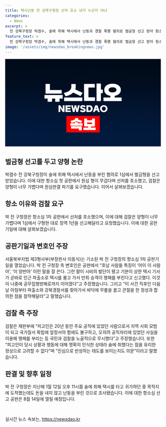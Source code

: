 ```yaml
---
title: 택시난동 전 강북구청장 선처 호소 내가 누군지 아냐
categories:
  - News
excerpt: >
  전 강북구청장 박겸수, 술에 취해 택시에서 난동과 경찰 폭행 혐의로 벌금형 선고 받아 항소심 첫 공판 진행. 박 전 구청장과 검찰, 모두 판결에 불복하고 항소. 변호인은 피고인이 기억 없는 채 했던 행위로 인한 재판에 납득 어렵다 주장. 검찰은 양형이 가볍다며 징역 1년 선고 요구. 지난해 술에 취해 택시에서 난동을 부린 사건으로 인해 박 전 구청장은 자괴감과 자책감으로 힘든 시간 보냈다고 전달되었다. 8월 14일 항소심 선고 기일 예정.
feature_text: >
  전 강북구청장 박겸수, 술에 취해 택시에서 난동과 경찰 폭행 혐의로 벌금형 선고 받아 항소심 첫 공판 진행. 박 전 구청장과 검찰, 모두 판결에 불복하고 항소. 변호인은 피고인이 기억 없는 채 했던 행위로 인한 재판에 납득 어렵다 주장. 검찰은 양형이 가볍다며 징역 1년 선고 요구. 지난해 술에 취해 택시에서 난동을 부린 사건으로 인해 박 전 구청장은 자괴감과 자책감으로 힘든 시간 보냈다고 전달되었다. 8월 14일 항소심 선고 기일 예정.
image: '/assets/img/newsdao_breakingnews.jpg'
---
```


<p><img src="/assets/img/newsdao_breakingnews.jpg" alt="cryptoinkorea 속보" /></p>

<h2 data-ke-size="size26">벌금형 선고를 두고 양형 논란</h2>

<p data-ke-size="size16">박겸수 전 강북구청장이 술에 취해 택시에서 난동을 부린 혐의로 1심에서 벌금형을 선고받았습니다. 이에 대한 항소심 첫 공판에서 원심 형이 무겁다며 선처를 호소했고, 검찰은 양형이 너무 가볍다며 원심판결 파기를 요구했습니다. 이어서 살펴보겠습니다.</p>

<h2 data-ke-size="size24">항소 이유와 검찰 요구</h2>

<p data-ke-size="size16">박 전 구청장은 항소심 1차 공판에서 선처를 호소했으며, 이에 대해 검찰은 양형이 너무 가볍다며 1심에서 구형한 대로 징역 1년을 선고해달라고 요청했습니다. 이에 대한 공판 기일에 대해 살펴보겠습니다.</p>

<h2 data-ke-size="size24">공판기일과 변호인 주장</h2>

<p data-ke-size="size16">서울북부지법 제3형사부(부장판사 이동식)는 기소된 박 전 구청장의 항소심 1차 공판기일을 열었습니다. 박 전 구청장 측 변호인은 공판에서 “호남 사람들 특징이 ‘어이 이 사람아’, ‘이 양반아’ 이런 말을 잘 쓴다. 그런 말이 시비의 발단이 됐고 기분이 상한 택시 기사가 곧바로 인근 파출소로 택시를 몰고 가서 만취 승객이 행패를 부린다고 신고했다. 이것이 나중에 공무집행방해로까지 이어졌다”고 주장했습니다. 그리고 “이 사건 직후인 다음 날 아침부터 파출소와 강북경찰서를 찾아가서 바닥에 무릎을 꿇고 큰절을 한 정성과 합의한 점을 참작해달라”고 말했습니다.</p>

<h2 data-ke-size="size24">검찰 측 주장</h2>

<p data-ke-size="size16">검찰은 재판부에 “피고인은 20년 동안 주요 공직에 있었던 사람으로서 지역 사회 모범이 되고 국가질서 확립에 앞장서야 함에도 불구하고, 오히려 공직자리에 있었던 사실을 이용해 행패를 부리는 등 국민과 검찰을 노골적으로 무시했다”고 주장했습니다. 또한 “피고인이 당시 상황과 행동에 대해 명확히 인식한 상태라 술에 취했다는 점을 유리한 정상으로 고려할 수 없다”며 “진심으로 반성하는 태도를 보이는지도 의문”이라고 말했습니다.</p>

<h2 data-ke-size="size24">판결 및 향후 일정</h2>

<p data-ke-size="size16">박 전 구청장은 지난해 1월 12일 오후 11시쯤 술에 취해 택시를 타고 귀가하던 중 목적지에 도착했는데도 돈을 내지 않고 난동을 부린 것으로 조사됐습니다. 이에 대한 항소심 선고 공판은 8월 14일에 열릴 예정입니다.</p>

<p data-ke-size="size16">&nbsp;</p>
실시간 뉴스 속보는, <a href="https://newsdao.kr" rel="dofollow">https://newsdao.kr</a>


